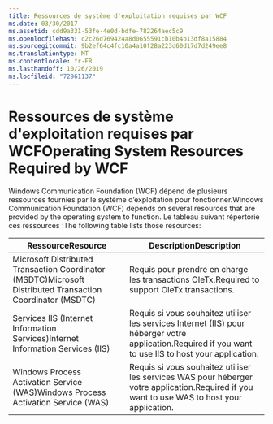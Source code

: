 ```yaml
---
title: Ressources de système d'exploitation requises par WCF
ms.date: 03/30/2017
ms.assetid: cdd9a331-53fe-4e0d-bdfe-782264aec5c9
ms.openlocfilehash: c2c26d769424a8d0655591cb10b4b13df8a15884
ms.sourcegitcommit: 9b2ef64c4fc10a4a10f28a223d60d17d7d249ee8
ms.translationtype: MT
ms.contentlocale: fr-FR
ms.lasthandoff: 10/26/2019
ms.locfileid: "72961137"
---
```

# <a name="operating-system-resources-required-by-wcf"></a><span data-ttu-id="74472-102">Ressources de système d'exploitation requises par WCF</span><span class="sxs-lookup"><span data-stu-id="74472-102">Operating System Resources Required by WCF</span></span>

<span data-ttu-id="74472-103">Windows Communication Foundation (WCF) dépend de plusieurs ressources fournies par le système d’exploitation pour fonctionner.</span><span class="sxs-lookup"><span data-stu-id="74472-103">Windows Communication Foundation (WCF) depends on several resources that are provided by the operating system to function.</span></span> <span data-ttu-id="74472-104">Le tableau suivant répertorie ces ressources :</span><span class="sxs-lookup"><span data-stu-id="74472-104">The following table lists those resources:</span></span>

|<span data-ttu-id="74472-105">Ressource</span><span class="sxs-lookup"><span data-stu-id="74472-105">Resource</span></span>|<span data-ttu-id="74472-106">Description</span><span class="sxs-lookup"><span data-stu-id="74472-106">Description</span></span>|
|--------------|-----------------|
|<span data-ttu-id="74472-107">Microsoft Distributed Transaction Coordinator (MSDTC)</span><span class="sxs-lookup"><span data-stu-id="74472-107">Microsoft Distributed Transaction Coordinator (MSDTC)</span></span>|<span data-ttu-id="74472-108">Requis pour prendre en charge les transactions OleTx.</span><span class="sxs-lookup"><span data-stu-id="74472-108">Required to support OleTx transactions.</span></span>|
|<span data-ttu-id="74472-109">Services IIS (Internet Information Services)</span><span class="sxs-lookup"><span data-stu-id="74472-109">Internet Information Services (IIS)</span></span>|<span data-ttu-id="74472-110">Requis si vous souhaitez utiliser les services Internet (IIS) pour héberger votre application.</span><span class="sxs-lookup"><span data-stu-id="74472-110">Required if you want to use IIS to host your application.</span></span>|
|<span data-ttu-id="74472-111">Windows Process Activation Service (WAS)</span><span class="sxs-lookup"><span data-stu-id="74472-111">Windows Process Activation Service (WAS)</span></span>|<span data-ttu-id="74472-112">Requis si vous souhaitez utiliser les services WAS pour héberger votre application.</span><span class="sxs-lookup"><span data-stu-id="74472-112">Required if you want to use WAS to host your application.</span></span>|
